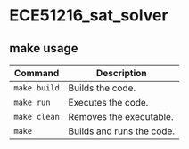 # ECE51216_sat_solver

## make usage

| Command      | Description                        |
|--------------|------------------------------------|
| `make build` | Builds the code.                   |
| `make run`   | Executes the code.                 |
| `make clean` | Removes the executable.            |
| `make`       | Builds and runs the code.          |

